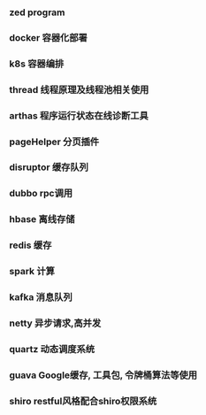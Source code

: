### zed program
### docker 容器化部署
### k8s 容器编排
### thread 线程原理及线程池相关使用
### arthas 程序运行状态在线诊断工具
### pageHelper 分页插件
### disruptor 缓存队列
### dubbo rpc调用
### hbase 离线存储
### redis 缓存
### spark 计算
### kafka 消息队列
### netty 异步请求,高并发
### quartz 动态调度系统
### guava Google缓存, 工具包, 令牌桶算法等使用
### shiro restful风格配合shiro权限系统
